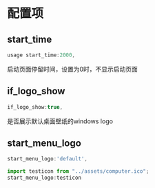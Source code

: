 <!--
 * @Author: zhangweiyuan-Royal
 * @LastEditTime: 2021-11-01 10:58:20
 * @Description: 
 * @FilePath: /vue3-win10-md/docs/conf/README.md
-->
# 配置项

## start_time
```ts
usage start_time:2000,
```

启动页面停留时间，设置为0时，不显示启动页面
## if_logo_show
```ts
if_logo_show:true,
```
是否展示默认桌面壁纸的windows logo
## start_menu_logo
```ts
start_menu_logo:'default',

import testicon from "../assets/computer.ico";
start_menu_logo:testicon
```
